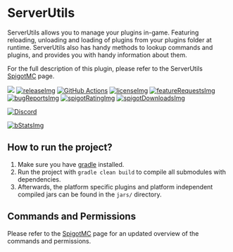 <!-- Variables (this block will not be visible in the readme -->
[spigot]: https://www.spigotmc.org/resources/79599/
[spigotRatingImg]: https://img.shields.io/badge/dynamic/json.svg?color=brightgreen&label=rating&query=%24.rating.average&suffix=%20%2F%205&url=https%3A%2F%2Fapi.spiget.org%2Fv2%2Fresources%2F79599
[spigotDownloadsImg]: https://img.shields.io/badge/dynamic/json.svg?color=brightgreen&label=downloads%20%28spigotmc.org%29&query=%24.downloads&url=https%3A%2F%2Fapi.spiget.org%2Fv2%2Fresources%2F79599
[issues]: https://github.com/FrankHeijden/ServerUtils/issues
[wiki]: https://github.com/FrankHeijden/ServerUtils/wiki
[release]: https://github.com/FrankHeijden/ServerUtils/releases/latest
[releaseImg]: https://img.shields.io/github/release/FrankHeijden/ServerUtils.svg?label=github%20release
[license]: https://github.com/FrankHeijden/ServerUtils/blob/master/LICENSE
[licenseImg]: https://img.shields.io/github/license/FrankHeijden/ServerUtils.svg
[bugReports]: https://github.com/FrankHeijden/ServerUtils/issues?q=is%3Aissue+is%3Aopen+label%3Abug
[bugReportsImg]: https://img.shields.io/github/issues/FrankHeijden/ServerUtils/bug.svg?label=bug%20reports
[reportBug]: https://github.com/FrankHeijden/ServerUtils/issues/new?labels=bug&template=bug.md
[featureRequests]: https://github.com/FrankHeijden/ServerUtils/issues?q=is%3Aissue+is%3Aopen+label%3Aenhancement
[featureRequestsImg]: https://img.shields.io/github/issues/FrankHeijden/ServerUtils/enhancement.svg?label=feature%20requests&color=informational
[requestFeature]: https://github.com/FrankHeijden/ServerUtils/issues/new?labels=enhancement&template=feature.md
[gradleInstall]: https://gradle.org/install/
[bStatsImg]: https://bstats.org/signatures/bukkit/ServerUtils.svg
[bStats]: https://bstats.org/plugin/bukkit/ServerUtils/7790
<!-- End of variables block -->

# ServerUtils
ServerUtils allows you to manage your plugins in-game.
Featuring reloading, unloading and loading of plugins from your plugins folder at runtime.
ServerUtils also has handy methods to lookup commands and plugins,
and provides you with handy information about them.

For the full description of this plugin, please refer to the ServerUtils [SpigotMC][spigot] page.

[![](https://jitpack.io/v/FrankHeijden/ServerUtils.svg)](https://jitpack.io/#FrankHeijden/ServerUtils)
[![releaseImg]][release]
[![GitHub Actions](https://github.com/FrankHeijden/ServerUtils/workflows/Java%20CI%20with%20Gradle/badge.svg)](https://github.com/FrankHeijden/ServerUtils/actions)
[![licenseImg]][license]
[![featureRequestsImg]][featureRequests]
[![bugReportsImg]][bugReports]
[![spigotRatingImg]][spigot]
[![spigotDownloadsImg]][spigot]

[![Discord](https://img.shields.io/discord/580773821745725452.svg?label=&logo=discord&logoColor=ffffff&color=7389D8&labelColor=6A7EC2)](https://discord.gg/WJGvzue)

[![bStatsImg]][bStats]

## How to run the project?
1. Make sure you have [gradle][gradleInstall] installed.
2. Run the project with `gradle clean build` to compile all submodules with dependencies.
3. Afterwards, the platform specific plugins and platform independent compiled jars can be found in the `jars/` directory.
   
## Commands and Permissions
Please refer to the [SpigotMC][spigot] page for an updated overview of the commands and permissions.
